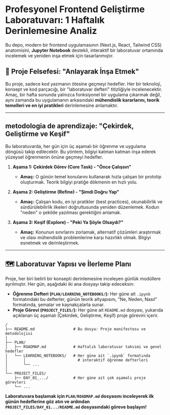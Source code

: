 # Profesyonel Frontend Geliştirme Laboratuvarı: 1 Haftalık Derinlemesine Analiz

Bu depo, modern bir frontend uygulamasının (Next.js, React, Tailwind CSS) anatomisini, **Jupyter Notebook** destekli, interaktif bir laboratuvar ortamında incelemek ve yeniden inşa etmek için tasarlanmıştır.

## 🚀 Proje Felsefesi: "Anlayarak İnşa Etmek"

Bu proje, sadece kod yazmanın ötesine geçmeyi hedefler. Her bir teknoloji, konsept ve kod parçacığı, bir "laboratuvar defteri" titizliğiyle incelenecektir. Amaç, bir hafta sonunda yalnızca fonksiyonel bir uygulama çıkarmak değil, aynı zamanda bu uygulamanın arkasındaki **mühendislik kararlarını, teorik temelleri ve en iyi pratikleri** derinlemesine anlamaktır.

---

##  metodologia de aprendizaje: "Çekirdek, Geliştirme ve Keşif"

Bu laboratuvarda, her gün için üç aşamalı bir öğrenme ve uygulama döngüsü takip edilecektir. Bu yöntem, bilgiyi katman katman inşa ederek yüzeysel öğrenmenin önüne geçmeyi hedefler.

1.  **Aşama 1: Çekirdek Görev (Core Task) - "Önce Çalışsın"**
    *   **Amaç:** O günün temel konularını kullanarak hızla çalışan bir prototip oluşturmak. Teorik bilgiyi pratiğe dökmenin en hızlı yolu.

2.  **Aşama 2: Geliştirme (Refine) - "Şimdi Doğru Yap"**
    *   **Amaç:** Çalışan kodu, en iyi pratikler (best practices), okunabilirlik ve sürdürülebilirlik ilkeleri doğrultusunda yeniden düzenlemek. Kodun "neden" o şekilde yazılması gerektiğini anlamak.

3.  **Aşama 3: Keşif (Explore) - "Peki Ya Şöyle Olsaydı?"**
    *   **Amaç:** Konunun sınırlarını zorlamak, alternatif çözümleri araştırmak ve olası mühendislik problemlerine karşı hazırlıklı olmak. Bilgiyi esnetmek ve derinleştirmek.

---

## 🗺️ Laboratuvar Yapısı ve İlerleme Planı

Proje, her biri belirli bir konsepti derinlemesine inceleyen günlük modüllere ayrılmıştır. Her gün, aşağıdaki iki ana dosyayı takip edeceksin:

*   **Öğrenme Defteri (`PLAN/LEARNING_NOTEBOOKS/`):** Her güne ait `.ipynb` formatındaki bu defterler, günün teorik altyapısını, "Ne, Neden, Nasıl" formatında, şemalar ve kaynakçalarla sunar.
*   **Proje Görevi (`PROJECT_FILES/`):** Her güne ait `README.md` dosyası, yukarıda açıklanan üç aşamalı (Çekirdek, Geliştirme, Keşif) proje görevini içerir.

```
/
├── README.md                 # Bu dosya: Proje manifestosu ve metodolojisi
│
├── PLAN/
│   ├── ROADMAP.md            # Haftalık laboratuvar takvimi ve genel hedefler
│   └── LEARNING_NOTEBOOKS/   # Her güne ait `.ipynb` formatında
│       │                       # interaktif öğrenme defterleri
│       └── ...
│
└── PROJECT_FILES/
    ├── DAY_01_.../           # Her güne ait çok aşamalı proje görevleri
    └── ...
```

**Laboratuvara başlamak için `PLAN/ROADMAP.md` dosyasını inceleyerek ilk günün hedeflerine göz atın ve ardından `PROJECT_FILES/DAY_01.../README.md` dosyasındaki göreve başlayın!**